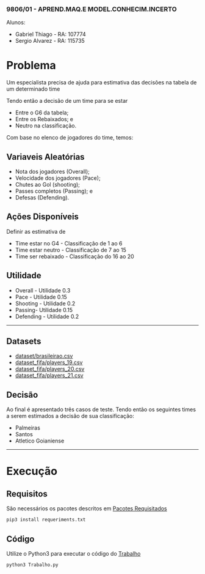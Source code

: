 ### 9806/01 - APREND.MAQ.E MODEL.CONHECIM.INCERTO
Alunos:
- Gabriel Thiago - RA: 107774
- Sergio Alvarez - RA: 115735

# Problema
Um especialista precisa de ajuda para estimativa das decisões na tabela de um determinado time

Tendo então a decisão de um time para se estar
- Entre o G6 da tabela;
- Entre os Rebaixados; e
- Neutro na classificação.
 
Com base no elenco de jogadores do time, temos:

## Variaveis Aleatórias
- Nota dos jogadores (Overall);
- Velocidade dos jogadores (Pace);
- Chutes ao Gol (shooting);
- Passes completos (Passing); e
- Defesas (Defending).

## Ações Disponíveis
Definir as estimativa de
 
- Time estar no G4   - Classificação de 1 ao 6
- Time estar neutro  - Classificação de 7 ao 15
- Time ser rebaixado - Classificação do 16 ao 20

## Utilidade
- Overall - Utilidade 0.3
- Pace - Utilidade 0.15
- Shooting - Utilidade 0.2
- Passing- Utilidade 0.15
- Defending - Utilidade 0.2

--------------
## Datasets
- [dataset/brasileirao.csv](./dataset/brasileirao.csv)
- [dataset_fifa/players_19.csv](./dataset_fifa/players_19.csv)
- [dataset_fifa/players_20.csv](./dataset_fifa/players_20.csv)
- [dataset_fifa/players_21.csv](./dataset_fifa/players_21.csv)

## Decisão
Ao final é apresentado três casos de teste.
Tendo então os seguintes times a serem estimados a decisão de sua classificação:
- Palmeiras
- Santos
- Atletico Goianiense

-----------------

# Execução

## Requisitos
São necessários os pacotes descritos em [Pacotes Requisitados](./requeriments.txt)
```bash
pip3 install requeriments.txt
```

## Código
Utilize o Python3 para executar o código do [Trabalho](./Trabalho.py)
```python
python3 Trabalho.py
```

